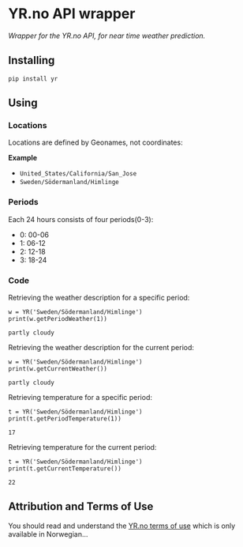 # YR.no API wrapper

*Wrapper for the YR.no API, for near time weather prediction.*

## Installing

```
pip install yr
```

## Using

### Locations
Locations are defined by Geonames, not coordinates:

**Example**

 - `United_States/California/San_Jose`
 - `Sweden/Södermanland/Himlinge`

### Periods

Each 24 hours consists of four periods(0-3):
 - 0: 00-06
 - 1: 06-12
 - 2: 12-18
 - 3: 18-24

### Code

Retrieving the weather description for a specific period:
```
w = YR('Sweden/Södermanland/Himlinge')
print(w.getPeriodWeather(1))
```
`partly cloudy`

Retrieving the weather description for the current period:
```
w = YR('Sweden/Södermanland/Himlinge')
print(w.getCurrentWeather())
```
`partly cloudy`

Retrieving temperature for a specific period:
```
t = YR('Sweden/Södermanland/Himlinge')
print(t.getPeriodTemperature(1))
```
`17`

Retrieving temperature for the current period:
```
t = YR('Sweden/Södermanland/Himlinge')
print(t.getCurrentTemperature())
```
`22`

## Attribution and Terms of Use

You should read and understand the [YR.no terms of use](http://om.yr.no/verdata/vilkar/) which is only available in Norwegian...
